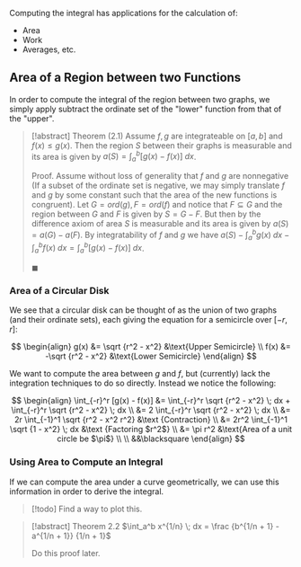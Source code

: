 Computing the integral has applications for the calculation of:
- Area
- Work
- Averages, etc.

## Area of a Region between two Functions

In order to compute the integral of the region between two graphs, we simply apply subtract the ordinate set of the "lower" function from that of the "upper".

> [!abstract] Theorem (2.1)
> Assume $f, g$ are integrateable on $[a, b]$ and $f(x) \leqslant g(x)$. Then the region $S$ between their graphs is measurable and its area is given by $a(S) = \int_a^b [g(x) - f(x)] \; dx$.
> 
> Proof.
> Assume without loss of generality that $f$ and $g$ are nonnegative (If a subset of the ordinate set is negative, we may simply translate $f$ and $g$ by some constant such that the area of the new functions is congruent). Let $G = ord(g), F = ord(f)$ and notice that $F \subseteq G$ and the region between $G$ and $F$ is given by $S = G - F$. But then by the difference axiom of area $S$ is measurable and its area is given by $a(S) = a(G) - a(F)$. By integratability of $f$ and $g$ we have $a(S) - \int_a^b g(x) \; dx - \int_a^b f(x) \; dx = \int_a^b [g(x) - f(x)] \; dx$. 
> 
> $\blacksquare$

### Area of a Circular Disk

We see that a circular disk can be thought of as the union of two graphs (and their ordinate sets), each giving the equation for a semicircle over $[-r, r]$:

$$
\begin{align}
g(x) &= \sqrt {r^2 - x^2} &\text{Upper Semicircle} \\
f(x) &= -\sqrt {r^2 - x^2} &\text{Lower Semicircle}
\end{align}
$$

We want to compute the area between $g$ and $f$, but (currently) lack the integration techniques to do so directly. Instead we notice the following:

$$
\begin{align}
\int_{-r}^r [g(x) - f(x)] &= \int_{-r}^r \sqrt {r^2 - x^2} \; dx + 
\int_{-r}^r \sqrt {r^2 - x^2} \; dx \\
&= 2 \int_{-r}^r \sqrt {r^2 - x^2} \; dx \\
&= 2r \int_{-1}^1 \sqrt {r^2 - x^2 r^2} &\text {Contraction} \\
&= 2r^2 \int_{-1}^1 \sqrt {1 - x^2} \; dx &\text {Factoring $r^2$} \\
&= \pi r^2 &\text{Area of a unit circle be $\pi$} \\ \\
&&\blacksquare
\end{align}
$$

### Using Area to Compute an Integral

If we can compute the area under a curve geometrically, we can use this information in order to derive the integral.

> [!todo]
> Find a way to plot this.

> [!abstract] Theorem 2.2
> $\int_a^b x^{1/n} \; dx = \frac {b^{1/n + 1} - a^{1/n + 1}} {1/n + 1}$
> 
> Do this proof later.
